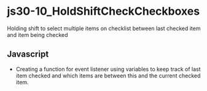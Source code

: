 # js30-10_HoldShiftCheckCheckboxes
Holding shift to select multiple items on checklist between last checked item and item being checked

## Javascript
* Creating a function for event listener using variables to keep track of last item checked and which items are between 
this and the current checked item. 

